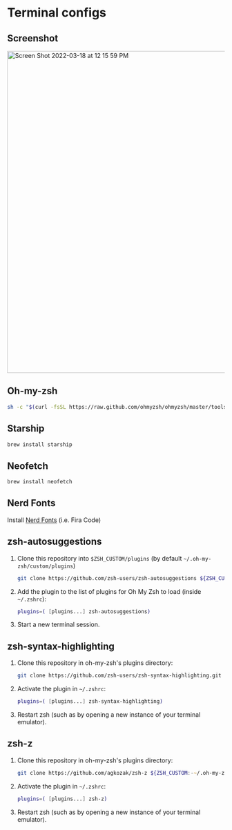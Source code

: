 # Terminal configs

## Screenshot

<img width="746" alt="Screen Shot 2022-03-18 at 12 15 59 PM" src="https://user-images.githubusercontent.com/32941251/158936466-5b7076a7-8461-418c-8815-dbed5be00108.png">

## Oh-my-zsh

```sh
sh -c "$(curl -fsSL https://raw.github.com/ohmyzsh/ohmyzsh/master/tools/install.sh)"
```

## Starship

```sh
brew install starship
```

## Neofetch

```sh
brew install neofetch
```

## Nerd Fonts

Install [Nerd Fonts](https://www.nerdfonts.com/font-downloads) (i.e. Fira Code)

## zsh-autosuggestions

1. Clone this repository into `$ZSH_CUSTOM/plugins` (by default `~/.oh-my-zsh/custom/plugins`)

    ```sh
    git clone https://github.com/zsh-users/zsh-autosuggestions ${ZSH_CUSTOM:-~/.oh-my-zsh/custom}/plugins/zsh-autosuggestions
    ```

2. Add the plugin to the list of plugins for Oh My Zsh to load (inside `~/.zshrc`):

    ```zsh
    plugins=( [plugins...] zsh-autosuggestions)
    ```

3. Start a new terminal session.

## zsh-syntax-highlighting

1. Clone this repository in oh-my-zsh's plugins directory:

    ```zsh
    git clone https://github.com/zsh-users/zsh-syntax-highlighting.git ${ZSH_CUSTOM:-~/.oh-my-zsh/custom}/plugins/zsh-syntax-highlighting
    ```

2. Activate the plugin in `~/.zshrc`:

    ```zsh
    plugins=( [plugins...] zsh-syntax-highlighting)
    ```

3. Restart zsh (such as by opening a new instance of your terminal emulator).

## zsh-z

1. Clone this repository in oh-my-zsh's plugins directory:

    ```zsh
    git clone https://github.com/agkozak/zsh-z ${ZSH_CUSTOM:-~/.oh-my-zsh/custom}/plugins/zsh-z
    ```

2. Activate the plugin in `~/.zshrc`:

    ```zsh
    plugins=( [plugins...] zsh-z)
    ```

3. Restart zsh (such as by opening a new instance of your terminal emulator).
